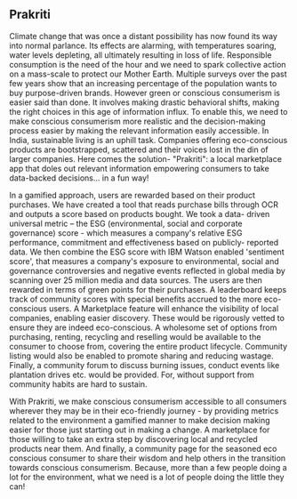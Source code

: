 ## Prakriti
Climate change that was once a distant possibility has now found its way into normal parlance.
Its effects are alarming, with temperatures soaring, water levels depleting, all ultimately
resulting in loss of life. Responsible consumption is the need of the hour and we need to spark
collective action on a mass-scale to protect our Mother Earth. Multiple surveys over the past
few years show that an increasing percentage of the population wants to buy purpose-driven
brands. However green or conscious consumerism is easier said than done. It involves making
drastic behavioral shifts, making the right choices in this age of information influx. To enable
this, we need to make conscious consumerism more realistic and the decision-making process
easier by making the relevant information easily accessible.
In India, sustainable living is an uphill task. Companies offering eco-conscious products are
bootstrapped, scattered and their voices lost in the din of larger companies.
Here comes the solution- "Prakriti": a local marketplace app that doles out relevant
information empowering consumers to take data-backed decisions... in a fun way!

In a gamified approach, users are rewarded based on their product purchases. We have created a tool
that reads purchase bills through OCR and outputs a score based on products bought. We took a data-
driven universal metric – the ESG (environmental, social and corporate governance) score - which
measures a company's relative ESG performance, commitment and effectiveness based on publicly-
reported data. We then combine the ESG score with IBM Watson enabled 'sentiment score', that
measures a company's exposure to environmental, social and governance controversies and negative
events reflected in global media by scanning over 25 million media and data sources.
The users are then rewarded in terms of green points for their purchases. A leaderboard keeps track of community scores with special benefits accrued to the more eco-conscious users. A Marketplace feature
will enhance the visibility of local companies, enabling easier discovery. These would be rigorously
vetted to ensure they are indeed eco-conscious. A wholesome set of options from purchasing, renting,
recycling and reselling would be available to the consumer to choose from, covering the entire product
lifecycle. Community listing would also be enabled to promote sharing and reducing wastage.
Finally, a community forum to discuss burning issues, conduct events like plantation drives etc. would be
provided. For, without support from community habits are hard to sustain.

With Prakriti, we make conscious consumerism accessible to all consumers wherever they may be in
their eco-friendly journey - by providing metrics related to the environment a gamified manner to
make decision making easier for those just starting out in making a change. A marketplace for those
willing to take an extra step by discovering local and recycled products near them. And finally, a
community page for the seasoned eco conscious consumer to share their wisdom and help others in the
transition towards conscious consumerism. Because, more than a few people doing a lot for the
environment, what we need is a lot of people doing the little they can!
